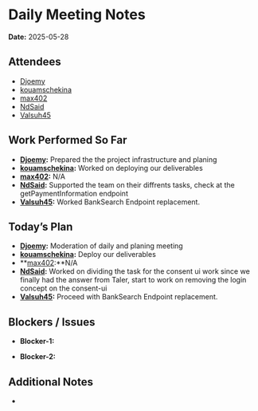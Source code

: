 # 
# # 
# Daily Meeting Notes

**Date:** 2025-05-28

## Attendees
- [Djoemy](https://github.com/Djoemy)
- [kouamschekina](https://github.com/kouamschekina)
- [max402](https://github.com/max402)
- [NdSaid](https://github.com/NdSaid)
- [Valsuh45](https://github.com/Valsuh45)

## Work Performed So Far
- **[Djoemy](https://github.com/Djoemy):**   Prepared the the project infrastructure and planing
- **[kouamschekina](https://github.com/kouamschekina):** Worked on deploying our deliverables
- **[max402](https://github.com/max402):** N/A
- **[NdSaid](https://github.com/NdSaid):** Supported the team on their diffrents tasks, check at the getPaymentInformation endpoint
- **[Valsuh45](https://github.com/Valsuh45):** Worked BankSearch Endpoint replacement.

## Today’s Plan
- **[Djoemy](https://github.com/Djoemy):** Moderation of daily and planing meeting
- **[kouamschekina](https://github.com/kouamschekina):** Deploy our deliverables
- **[max402](https://github.com/max402):**N/A 
- **[NdSaid](https://github.com/NdSaid):** Worked on dividing the task for the consent ui work since we finally had the answer from Taler, start to work on removing the login concept on the consent-ui
- **[Valsuh45](https://github.com/Valsuh45):** Proceed with BankSearch Endpoint replacement.

## Blockers / Issues
- **Blocker-1:** 

- **Blocker-2:** 

## Additional Notes
- 
